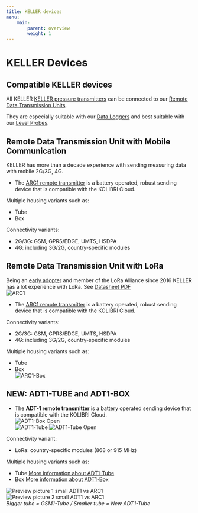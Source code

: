 ```yaml
---
title: KELLER devices
menu:
    main:
        parent: overview
        weight: 1
---
```


# KELLER Devices

## Compatible KELLER devices

All KELLER [KELLER pressure transmitters](https://keller-druck.com/en/products/pressure-transmitters) can be connected to our [Remote Data Transmission Units](https://keller-druck.com/en/products/wireless-solutions).

They are especially suitable with our [Data Loggers](https://keller-druck.com/en/products/data-loggers) and best suitable with our [Level Probes](https://keller-druck.com/en/products/level-probes).

## Remote Data Transmission Unit with Mobile Communication

KELLER has more than a decade experience with sending measuring data with mobile 2G/3G, 4G.

- The [ARC1 remote transmitter](https://keller-druck.com/en/products/wireless-solutions/remote-transmission-units/arc1-tube) is a battery operated, robust sending device that is compatible with the KOLIBRI Cloud.

Multiple housing variants such as:  

- Tube  
- Box  

Connectivity variants:

- 2G/3G: GSM, GPRS/EDGE, UMTS, HSDPA
- 4G: including 3G/2G, country-specific modules  

## Remote Data Transmission Unit with LoRa

Being an [early adopter](https://www.thethingsnetwork.org/labs/story/pressure-manometer-node-shows-live-data-on-a-website-1) and member of the LoRa Alliance since 2016 KELLER has a lot experience with LoRa. See [Datasheet PDF](https://download.keller-druck.com/api/download/VyyiKwTWpeTxLdpb9sSSK4/en/2019-09.pdf)  
 ![ARC1](../ARC-1.jpg "ARC1")

- The [ARC1 remote transmitter](https://keller-druck.com/en/products/wireless-solutions/remote-transmission-units/arc1-tube) is a battery operated, robust sending device that is compatible with the KOLIBRI Cloud.

Connectivity variants:

- 2G/3G: GSM, GPRS/EDGE, UMTS, HSDPA  
- 4G: including 3G/2G, country-specific modules  

Multiple housing variants such as:

- Tube  
- Box  
![ARC1-Box](../ARC-1_box.jpg "ARC1-Box")

## NEW: ADT1-TUBE and ADT1-BOX

- The **ADT-1 remote transmitter** is a battery operated sending device that is compatible with the KOLIBRI Cloud.  
 ![ADT1-Box Open](../adt1-box-offen.jpg "ADT1-Box open")  
 ![ADT1-Tube](../adt1-tube-1.jpg "ADT1-Tube")
 ![ADT1-Tube Open](../adt1-tube-offen.jpg "ADT1-Tube open")
 

Connectivity variant:  

- LoRa: country-specific modules (868 or 915 MHz)  

Multiple housing variants such as:  

 - Tube  [More information about ADT1-Tube](https://keller-druck.com/en/products/data-loggers/remote-transmission-units-with-data-logger/adt1-tube)  
 - Box  [More information about ADT1-Box](https://keller-druck.com/en/products/data-loggers/remote-transmission-units-with-data-logger/adt1-box)  

![Preview picture 1 small ADT1 vs ARC1](../GSMvsADT.jpg "Preview picture 1 small ADT1 vs ARC1")  ![Preview picture 2 small ADT1 vs ARC1](../GSMvsADT2.jpg "Preview picture 2 small ADT1 vs ARC1")  
*Bigger tube = GSM1-Tube / Smaller tube = New ADT1-Tube*
